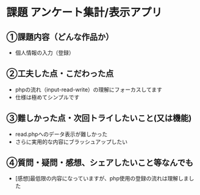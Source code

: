 # 課題  アンケート集計/表示アプリ

## ①課題内容（どんな作品か）
- 個人情報の入力（登録）

## ②工夫した点・こだわった点
- phpの流れ（input-read-write）の理解にフォーカスしてます
- 仕様は極めてシンプルです

## ③難しかった点・次回トライしたいこと(又は機能)
- read.phpへのデータ表示が難しかった
- さらに実用的な内容にブラッシュアップしたい

## ④質問・疑問・感想、シェアしたいこと等なんでも
- [感想]最低限の内容になっていますが、php使用の登録の流れは理解しました

